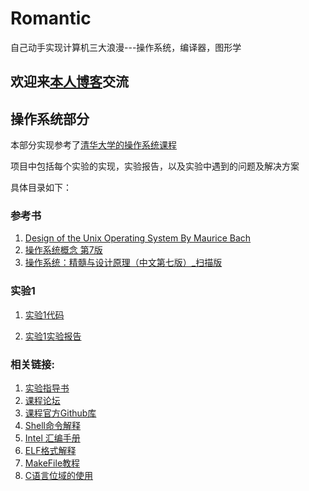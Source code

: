 # Romantic

自己动手实现计算机三大浪漫---操作系统，编译器，图形学

## 欢迎来[本人博客](https://blog.luolongjun.com)交流

##  操作系统部分

本部分实现参考了[清华大学的操作系统课程](http://www.xuetangx.com/courses/course-v1:TsinghuaX+30240243X+sp/about)

项目中包括每个实验的实现，实验报告，以及实验中遇到的问题及解决方案

具体目录如下：

### 参考书

1. [Design of the Unix Operating System By Maurice Bach](https://github.com/anatasluo/Romantic/blob/master/OS/Book/Design%20of%20the%20Unix%20Operating%20System%20By%20Maurice%20Bach.pdf)
2. [操作系统概念 第7版](https://github.com/anatasluo/Romantic/blob/master/OS/Book/%E6%93%8D%E4%BD%9C%E7%B3%BB%E7%BB%9F%E6%A6%82%E5%BF%B5%20%20%E7%AC%AC7%E7%89%88.pdf)
3. [操作系统：精髓与设计原理（中文第七版）_扫描版](https://github.com/anatasluo/Romantic/blob/master/OS/Book/%E6%93%8D%E4%BD%9C%E7%B3%BB%E7%BB%9F%EF%BC%9A%E7%B2%BE%E9%AB%93%E4%B8%8E%E8%AE%BE%E8%AE%A1%E5%8E%9F%E7%90%86%EF%BC%88%E4%B8%AD%E6%96%87%E7%AC%AC%E4%B8%83%E7%89%88%EF%BC%89_%E6%89%AB%E6%8F%8F%E7%89%88_21.1M.pdf)


### 实验1

1. [实验1代码](https://github.com/anatasluo/Romantic/tree/master/OS/Code/lab1)

2. [实验1实验报告](https://github.com/anatasluo/Romantic/blob/master/OS/lab1/%E5%AE%9E%E9%AA%8C%E6%8A%A5%E5%91%8A/%E7%AC%94%E8%AE%B0%E5%8F%8A%E8%AF%BE%E5%90%8E%E4%B9%A0%E9%A2%98.md)

### 相关链接:

1. [实验指导书](https://chyyuu.gitbooks.io/ucore_os_docs/content/)
2. [课程论坛](https://piazza.com/class/i5j09fnsl7k5x0?cid=1184)
3. [课程官方Github库](https://github.com/chyyuu/ucore_os_lab)
4. [Shell命令解释](https://explainshell.com)
5. [Intel 汇编手册](http://faydoc.tripod.com/cpu)
6. [ELF格式解释](https://blog.csdn.net/flydream0/article/details/8719036)
7. [MakeFile教程](https://blog.csdn.net/ruglcc/article/details/7814546)
8. [C语言位域的使用](https://blog.csdn.net/aoshilang2249/article/details/37819173)

